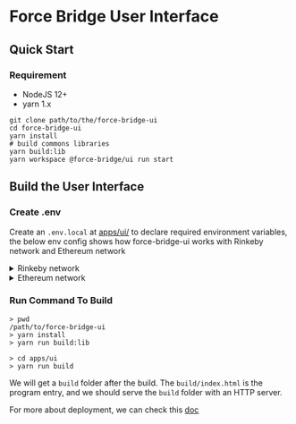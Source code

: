 # Force Bridge User Interface

## Quick Start

### Requirement

- NodeJS 12+
- yarn 1.x

```
git clone path/to/the/force-bridge-ui
cd force-bridge-ui
yarn install
# build commons libraries
yarn build:lib
yarn workspace @force-bridge/ui run start
```

## Build the User Interface

### Create .env

Create an `.env.local` at [apps/ui/](apps/ui) to declare required environment variables, the below env config shows how
force-bridge-ui works with Rinkeby network and Ethereum network

<details>
  <summary>Rinkeby network</summary>

```
# Force-Bridge RPC
REACT_APP_BRIDGE_RPC_URL=
# CKB node RPC
REACT_APP_CKB_RPC_URL=

# Nervos explorer for exploring transaction
REACT_APP_TX_EXPLORER_NERVOS=https://explorer.nervos.org/aggron/transaction/
# Ethereum explorer for exploring transaction
REACT_APP_TX_EXPLORER_ETHEREUM=https://rinkeby.etherscan.io/tx/

# Rinkeby
REACT_APP_ETHEREUM_ENABLE_CHAIN_ID=4
REACT_APP_ETHEREUM_ENABLE_CHAIN_NAME=Rinkeby
```

</details>

<details>
  <summary>Ethereum network</summary>

```
# Force-Bridge RPC
REACT_APP_BRIDGE_RPC_URL=
# CKB node RPC
REACT_APP_CKB_RPC_URL=

# Nervos explorer for exploring transaction
REACT_APP_TX_EXPLORER_NERVOS=https://explorer.nervos.org/transaction/
# Ethereum explorer for exploring transaction
REACT_APP_TX_EXPLORER_ETHEREUM=https://etherscan.io/tx/

# Mainnet
REACT_APP_ETHEREUM_ENABLE_CHAIN_ID=1
REACT_APP_ETHEREUM_ENABLE_CHAIN_NAME=Ethereum
```

</details>

### Run Command To Build

```
> pwd
/path/to/force-bridge-ui
> yarn install
> yarn run build:lib

> cd apps/ui
> yarn run build
```

We will get a `build` folder after the build. The `build/index.html` is the program entry, and we should serve
the `build` folder with an HTTP server.

For more about deployment, we can check this [doc](https://create-react-app.dev/docs/deployment)
